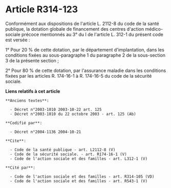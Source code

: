 # Article R314-123

Conformément aux dispositions de l'article L. 2112-8 du code de la santé publique, la dotation globale de financement des
centres d'action médico-sociale précoce mentionnés au 3° du I de l'article L. 312-1 du présent code est versée : 

1° Pour 20 % de cette dotation, par le département d'implantation, dans les conditions fixées au sous-paragraphe 1 du
paragraphe 2 de la sous-section 3 de la présente section ; 

2° Pour 80 % de cette dotation, par l'assurance maladie dans les conditions fixées par les articles R. 174-16-1 à R. 174-16-5
du code de la sécurité sociale.

**Liens relatifs à cet article**

	**Anciens textes**:

	  - Décret n°2003-1010 2003-10-22 art. 125
	  - Décret n°2003-1010 du 22 octobre 2003 - art. 125 (Ab)

	**Codifié par**:

	  - Décret n°2004-1136 2004-10-21

	**Cite**:

	  - Code de la santé publique - art. L2112-8 (V)
	  - Code de la sécurité sociale. - art. R174-16-1 (V)
	  - Code de l'action sociale et des familles - art. L312-1 (V)

	**Cité par**:

	  - Code de l'action sociale et des familles - art. R314-105 (VD)
	  - Code de l'action sociale et des familles - art. R543-1 (V)
